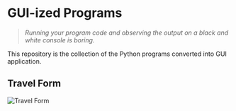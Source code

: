 # GUI-ized Programs
> _Running your program code and observing the output on a black and white console is boring._

This repository is the collection of the Python programs converted into GUI application.



## Travel Form

![Travel Form](https://drive.google.com/uc?id=1H0CbPwI4Cv1vc9InMDIiCBivDp0V-BV-  "My Form")
